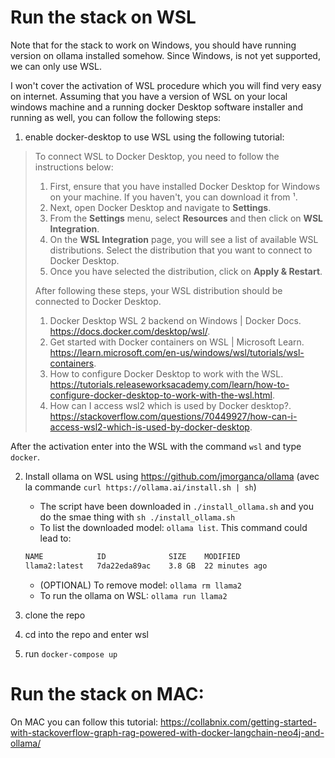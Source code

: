 # Run the stack on WSL

Note that for the stack to work on Windows, you should have running version on ollama installed somehow. Since Windows, is not yet supported, we can only use WSL.

I won't cover the activation of WSL procedure which you will find very easy on internet. Assuming that you have a version of WSL on your local windows machine and a running docker Desktop software installer and running as well, you can follow the following steps:

1. enable docker-desktop to use WSL using the following tutorial:

>To connect WSL to Docker Desktop, you need to follow the instructions below:
>
>1. First, ensure that you have installed Docker Desktop for Windows on your machine. If you haven't, you can download it from ¹.
>2. Next, open Docker Desktop and navigate to **Settings**.
>3. From the **Settings** menu, select **Resources** and then click on **WSL Integration**.
>4. On the **WSL Integration** page, you will see a list of available WSL distributions. Select the distribution that you want to connect to Docker Desktop.
>5. Once you have selected the distribution, click on **Apply & Restart**.
>
>After following these steps, your WSL distribution should be connected to Docker Desktop.
>
>
>1.  Docker Desktop WSL 2 backend on Windows | Docker Docs. https://docs.docker.com/desktop/wsl/.
>2. Get started with Docker containers on WSL | Microsoft Learn. https://learn.microsoft.com/en-us/windows/wsl/tutorials/wsl-containers.
>3. How to configure Docker Desktop to work with the WSL. https://tutorials.releaseworksacademy.com/learn/how-to-configure-docker-desktop-to-work-with-the-wsl.html.
>4. How can I access wsl2 which is used by Docker desktop?. https://stackoverflow.com/questions/70449927/how-can-i-access-wsl2-which-is-used-by-docker-desktop.

After the activation enter into the WSL with the command `wsl` and type `docker`.

2. Install ollama on WSL using https://github.com/jmorganca/ollama (avec la commande `curl https://ollama.ai/install.sh | sh`)
    - The script have been downloaded in `./install_ollama.sh` and you do the smae thing with `sh ./install_ollama.sh`
    - To list the downloaded model: `ollama list`. This command could lead to:
    ```sh
    NAME            ID              SIZE    MODIFIED       
    llama2:latest   7da22eda89ac    3.8 GB  22 minutes ago
    ```
    - (OPTIONAL) To remove model: `ollama rm llama2`
    - To run the ollama on WSL: `ollama run llama2`

3. clone the repo
4. cd into the repo and enter wsl
5. run `docker-compose up`

# Run the stack on MAC:

On MAC you can follow this tutorial: https://collabnix.com/getting-started-with-stackoverflow-graph-rag-powered-with-docker-langchain-neo4j-and-ollama/